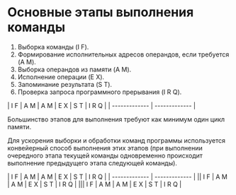 # Основные этапы выполнения команды

1. Выборка команды (I F).
2. Формирование исполнительных адресов операндов, если требуется (A M).
3. Выборка операндов из памяти (A M).
4. Исполнение операции (E X).
5. Запоминание результата (S T).
6. Проверка запроса программного прерывания (I R Q).

| I F | A M | A M | E X | S T | I R Q |
| ------------- | ------------- |

Большинство  этапов  для  выполнения требуют как минимум один цикл памяти.

Для ускорения выборки и обработки команд программы используется конвейерный способ выполнения  этих этапов (при выполнении очередного этапа текущей команды одновременно происходит выполнение предыдущего этапа следующей команды).

| I F | A M | A M | E X | S T | I R Q |
| ------------- | ------------- |
|| I F | A M | A M | E X | S T | I R Q |
||| I F | A M | A M | E X | S T | I R Q | 
